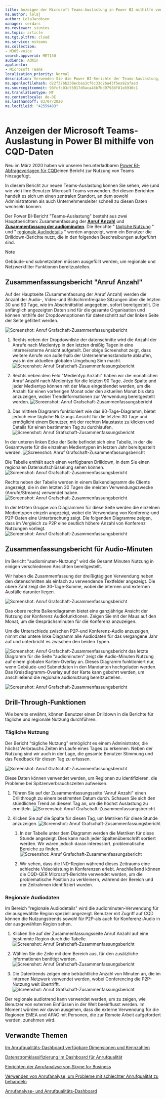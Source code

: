 ```yaml
---
title: Anzeigen der Microsoft Teams-Auslastung in Power BI mithilfe von CQD-Daten
ms.author: lolaj
author: LolaJacobsen
manager: serdars
ms.reviewer: siunies
ms.topic: article
ms.tgt.pltfrm: cloud
ms.service: msteams
ms.collection:
- M365-voice
search.appverid: MET150
audience: Admin
appliesto:
- Microsoft Teams
localization_priority: Normal
description: Verwenden Sie die Power BI-Berichte der Teams-Auslastung, um die Verwendung von Microsoft Teams in Ihrer Organisation zu überwachen.
ms.openlocfilehash: d22f37bb230ecbaa3cf6c33c2ba43f5ea92afaad
ms.sourcegitcommit: 98fcfc03c55917d0aca48b7bd97988f81e8930c1
ms.translationtype: MT
ms.contentlocale: de-DE
ms.lasthandoff: 03/07/2020
ms.locfileid: "42559483"
---
```

# <a name="view-microsoft-teams-utilization-in-power-bi-using-cqd-data"></a>Anzeigen der Microsoft Teams-Auslastung in Power BI mithilfe von CQD-Daten

Neu im März 2020 haben wir unseren herunterladbaren [Power BI-Abfragevorlagen für CQD](https://github.com/MicrosoftDocs/OfficeDocs-SkypeForBusiness/blob/live/Teams/downloads/CQD-Power-BI-query-templates.zip?raw=true)einen Bericht zur Nutzung von Teams hinzugefügt. 

In diesem Bericht zur neuen Teams-Auslastung können Sie sehen, wie (und wie viel) Ihre Benutzer Microsoft Teams verwenden. Bei diesen Berichten handelt es sich um einen zentralen Standort, an dem sowohl Administratoren als auch Unternehmensleiter schnell zu diesen Daten wechseln können.

Der Power BI-Bericht "Teams-Auslastung" besteht aus zwei Hauptberichten: Zusammenfassung der **[Anruf Anzahl](#call-count-summary-report)** und **[Zusammenfassung der audiominuten](#audio-minutes-summary-report)**. Die Berichte " [tägliche Nutzung](#daily-usage) " und " [regionale Audiodetails](#regional-audio-details) " werden angezeigt, wenn ein Benutzer die Drilldown-Berichte nutzt, die in den folgenden Beschreibungen aufgeführt sind.

> [!NOTE]
> Gebäude-und subnetzdaten müssen ausgefüllt werden, um regionale und Netzwerkfilter Funktionen bereitzustellen.

## <a name="call-count-summary-report"></a>Zusammenfassungsbericht "Anruf Anzahl"

Auf der Hauptseite (Zusammenfassung der Anruf Anzahl) werden die Anzahl der Audio-, Video-und Bildschirmfreigabe Sitzungen über die letzten 30 und 90 Tage, wie im Abschnittstitel angegeben, sofort bereitgestellt. Die anfänglich angezeigten Daten sind für die gesamte Organisation und können mithilfe der Dropdownoptionen für datenschnitt auf der linken Seite der Seite gefiltert werden.

![Screenshot: Anruf Grafschaft-Zusammenfassungsbericht](media/CQD-teams-utilization-report1.png)

1. Rechts neben der Dropdownliste der datenschnitte wird die Anzahl der Anrufe nach Medientyp in den letzten dreißig Tagen in eine interne/externe Ansicht aufgeteilt. Der obige Screenshot zeigt, dass weitere Anrufe von außerhalb der Unternehmensstandorte ablaufen, was in der aktuellen globalen Umgebung Sinn macht.
  ![Screenshot: Anruf Grafschaft-Zusammenfassungsbericht](media/CQD-teams-utilization-report2.png)

1. Rechts neben dem Feld "Medientyp Anzahl" haben wir die monatlichen Anruf Anzahl nach Medientyp für die letzten 90 Tage. Jede Spalte und jeder Medientyp können mit der Maus eingeblendet werden, um die Anzahl für einen vorherigen Monat oder den aktuellen Monat bis dato anzuzeigen, wobei Trendinformationen zur Verwendung bereitgestellt werden.
  ![Screenshot: Anruf Grafschaft-Zusammenfassungsbericht](media/CQD-teams-utilization-report3.png)

1. Das mittlere Diagramm funktioniert wie das 90-Tage-Diagramm, bietet jedoch eine tägliche Nutzungs Ansicht für die letzten 30 Tage und ermöglicht einem Benutzer, mit der rechten Maustaste zu klicken und Details für einen bestimmten Tag zu durchlaufen.
  ![Screenshot: Anruf Grafschaft-Zusammenfassungsbericht](media/CQD-teams-utilization-report4.png)

In der unteren linken Ecke der Seite befindet sich eine Tabelle, in der die Gesamtwerte für die einzelnen Medientypen im letzten Jahr bereitgestellt werden. 
    ![Screenshot: Anruf Grafschaft-Zusammenfassungsbericht](media/CQD-teams-utilization-report5.png)
  
Die Tabelle enthält auch einen verfügbaren Drilldown, in dem Sie einen regionalen Datenaufschlüsselung sehen können.
    ![Screenshot: Anruf Grafschaft-Zusammenfassungsbericht](media/CQD-teams-utilization-report6.png)

Rechts neben der Tabelle werden in einem Balkendiagramm die Clients angezeigt, die in den letzten 30 Tagen die meisten Verwendungszwecke (Anrufe/Streams) verwendet haben.
   ![Screenshot: Anruf Grafschaft-Zusammenfassungsbericht](media/CQD-teams-utilization-report7.png)


In der letzten Gruppe von Diagrammen für diese Seite werden die einzelnen Medientypen einzeln angezeigt, wobei die Verwendung von Konferenz-und P2P-Daten eine Unterbrechung zeigt. Die folgenden Diagramme zeigen, dass im Vergleich zu P2P eine deutlich höhere Anzahl von Konferenz Nutzungen vorliegt.
  ![Screenshot: Anruf Grafschaft-Zusammenfassungsbericht](media/CQD-teams-utilization-report8.png)

## <a name="audio-minutes-summary-report"></a>Zusammenfassungsbericht für Audio-Minuten

Im Bericht "audiominuten-Nutzung" wird die Gesamt Minuten Nutzung in einigen verschiedenen Ansichten bereitgestellt. 

Wir haben die Zusammenfassung der dreißigtägigen Verwendung neben den datenschnitten als einfach zu verwendende Textfelder angezeigt. Die obere Zahl zeigt die 30-Tage-Summe, wobei die internen und externen Ausfälle darunter liegen.

![Screenshot: Anruf Grafschaft-Zusammenfassungsbericht](media/CQD-teams-utilization-report9.png)

Das obere rechte Balkendiagramm bietet eine ganzjährige Ansicht der Nutzung der Konferenz Audiofunktionen. Zeigen Sie mit der Maus auf den Monat, um die Gesprächsminuten für die Konferenz anzuzeigen.

Um die Unterschiede zwischen P2P-und Konferenz-Audio anzuzeigen, nimmt das untere linke Diagramm alle Audiodaten für das vergangene Jahr auf und unterbricht es zwischen den beiden Typen.

![Screenshot: Anruf Grafschaft-Zusammenfassungsbericht](media/CQD-teams-utilization-report10.png) das letzte Diagramm für die Seite "audiominuten" zeigt die Audio-Minuten Nutzung auf einem globalen Karten-Overlay an. Dieses Diagramm funktioniert nur, wenn Gebäude-und Subnetdaten in den Mandanten hochgeladen werden. Das Kreisdiagramm-Overlay auf der Karte kann gebohrt werden, um anschließend die regionale audionutzung bereitzustellen.

![Screenshot: Anruf Grafschaft-Zusammenfassungsbericht](media/CQD-teams-utilization-report11.png)

## <a name="drill-through-capabilities"></a>Drill-Through-Funktionen

Wie bereits erwähnt, können Benutzer einen Drilldown in die Berichte für tägliche und regionale Nutzung durchführen.

### <a name="daily-usage"></a>Tägliche Nutzung

Der Bericht "tägliche Nutzung" ermöglicht es einem Administrator, die höchst Verbrauchs Zeiten im Laufe eines Tages zu erkennen. Neben der Nutzung sind wir auch in der Lage, die gesamte Benutzer Stimmung und das Feedback für diesen Tag zu erfassen.

![Screenshot: Anruf Grafschaft-Zusammenfassungsbericht](media/CQD-teams-utilization-report12.png)

Diese Daten können verwendet werden, um Regionen zu identifizieren, die Probleme bei Spitzenverbrauchszeiten aufweisen.

1.  Führen Sie auf der Zusammenfassungsseite "Anruf Anzahl" einen Drillthrough zu einem bestimmten Datum durch. Schauen Sie sich den stündlichen Trend an diesem Tag an, um die höchst Auslastung zu ermitteln.
  ![Screenshot: Anruf Grafschaft-Zusammenfassungsbericht](media/CQD-teams-utilization-report13.png)

2.  Klicken Sie auf die Spalte für diesen Tag, um Metriken für diese Stunde anzuzeigen.
  ![Screenshot: Anruf Grafschaft-Zusammenfassungsbericht](media/CQD-teams-utilization-report14.png)
    
    1.  In der Tabelle unter dem Diagramm werden die Metriken für diese Stunde angezeigt. Dies kann nach jeder Spaltenüberschrift sortiert werden. Wir wären jedoch daran interessiert, problematische Bereiche zu finden.  
        ![Screenshot: Anruf Grafschaft-Zusammenfassungsbericht](media/CQD-teams-utilization-report15.png)
    
    2.  Wir sehen, dass die IND-Region während dieses Zeitraums eine schlechte Videoleistung in Konferenzen erlebt. Anschließend können die CQD-QER Microsoft-Berichte verwendet werden, um die problematische Position zu verkleinern, während der Bereich und der Zeitrahmen identifiziert wurden.

### <a name="regional-audio-details"></a>Regionale Audiodaten

Im Bereich "regionale Audiodetails" wird die audiominuten-Verwendung für die ausgewählte Region speziell angezeigt. Benutzer mit Zugriff auf CQD können die Nutzungstrends sowohl für P2P-als auch für Konferenz-Audio in der ausgewählten Region sehen.

1.  Klicken Sie auf der Zusammenfassungsseite Anruf Anzahl auf eine bestimmte Region durch die Tabelle.
  ![Screenshot: Anruf Grafschaft-Zusammenfassungsbericht](media/CQD-teams-utilization-report16.png)

2.  Wählen Sie die Zeile mit dem Bereich aus, für den zusätzliche Informationen benötigt werden.
  ![Screenshot: Anruf Grafschaft-Zusammenfassungsbericht](media/CQD-teams-utilization-report17.png)

3.  Die Datentrends zeigen eine beträchtliche Anzahl von Minuten an, die im internen Netzwerk verwendet werden, wobei Conferencing die P2P-Nutzung weit übertrifft.
  ![Screenshot: Anruf Grafschaft-Zusammenfassungsbericht](media/CQD-teams-utilization-report18.png)

Der regionale audiotrend kann verwendet werden, um zu zeigen, wie Benutzer von externen Einflüssen in der Welt beeinflusst werden. Im Moment würden wir davon ausgehen, dass die externe Verwendung für die Regionen EMEA und APAC mit Personen, die zur Remote Arbeit aufgefordert werden, zunehmen wird.



## <a name="related-topics"></a>Verwandte Themen

[Im Anrufqualitäts-Dashboard verfügbare Dimensionen und Kennzahlen](dimensions-and-measures-available-in-call-quality-dashboard.md)

[Datenstromklassifizierung im Dashboard für Anrufqualität](stream-classification-in-call-quality-dashboard.md)

[Einrichten der Anrufanalyse von Skype for Business](set-up-call-analytics.md)

[Verwenden von Anrufanalyse, um Probleme mit schlechter Anrufqualität zu behandeln](use-call-analytics-to-troubleshoot-poor-call-quality.md)

[Anrufanalyse- und Anrufqualitäts-Dashboard](difference-between-call-analytics-and-call-quality-dashboard.md)
 